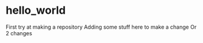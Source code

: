 # hello_world
First try at making a repository
Adding some stuff here to make a change
Or 2 changes
